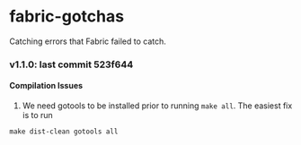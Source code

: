 # fabric-gotchas
Catching errors that Fabric failed to catch.

### v1.1.0: last commit 523f644
#### Compilation Issues
1. We need gotools to be installed prior to running `make all`. The easiest fix is to run 
 ```
 make dist-clean gotools all
 ```
